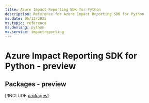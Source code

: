 ```yaml
---
title: Azure Impact Reporting SDK for Python
description: Reference for Azure Impact Reporting SDK for Python
ms.date: 05/13/2025
ms.topic: reference
ms.devlang: python
ms.service: impactreporting
---
```

# Azure Impact Reporting SDK for Python - preview
## Packages - preview
[!INCLUDE [packages](impact-reporting-index.md)]